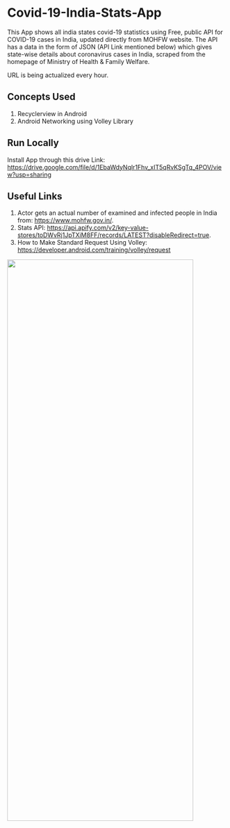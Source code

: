 # Covid-19-India-Stats-App

This App shows all india states covid-19 statistics using  Free, public API for COVID-19 cases in India, updated directly from MOHFW website. The API has a data in the form of JSON (API Link mentioned below) which gives state-wise details about coronavirus cases in India, scraped from the homepage of Ministry of Health & Family Welfare.

URL is being actualized every hour.

## Concepts Used

1. Recyclerview in Android
2. Android Networking using Volley Library

## Run Locally
Install App through this drive Link: https://drive.google.com/file/d/1EbaWdyNqlr1Fhv_xIT5qRvKSgTq_4POV/view?usp=sharing

## Useful Links

1. Actor gets an actual number of examined and infected people in India from: https://www.mohfw.gov.in/.
2. Stats API: https://api.apify.com/v2/key-value-stores/toDWvRj1JpTXiM8FF/records/LATEST?disableRedirect=true.
3. How to Make Standard Request Using Volley: https://developer.android.com/training/volley/request

<img src="https://user-images.githubusercontent.com/69664213/117403462-d78e2580-af25-11eb-92db-2bc16809a1bd.jpg" width="428" height="1292">
